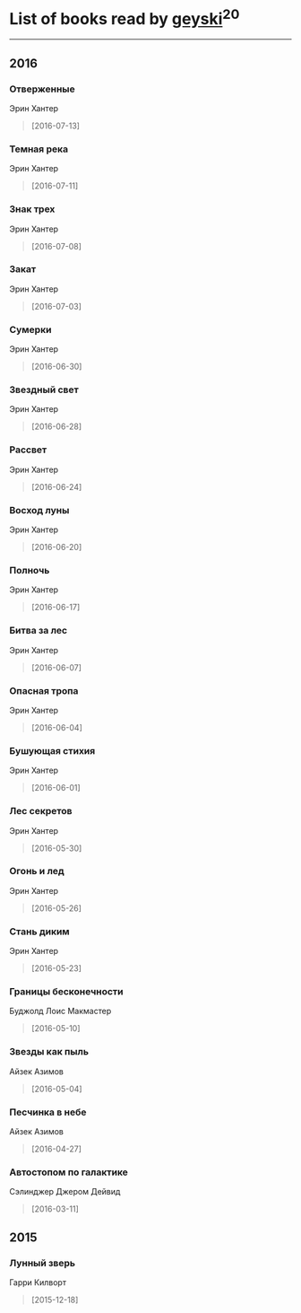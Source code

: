 # List of books read by [geyski](https://vk.com/geyski)<sup>20</sup>
---

## 2016

### Отверженные
Эрин Хантер
> [2016-07-13] 


### Темная река
Эрин Хантер
> [2016-07-11] 


### Знак трех
Эрин Хантер
> [2016-07-08] 


### Закат
Эрин Хантер
> [2016-07-03] 


### Сумерки
Эрин Хантер
> [2016-06-30] 


### Звездный свет
Эрин Хантер
> [2016-06-28] 


### Рассвет
Эрин Хантер
> [2016-06-24] 


### Восход луны
Эрин Хантер
> [2016-06-20] 


### Полночь
Эрин Хантер
> [2016-06-17] 


### Битва за лес
Эрин Хантер
> [2016-06-07] 


### Опасная тропа
Эрин Хантер
> [2016-06-04] 


### Бушующая стихия
Эрин Хантер
> [2016-06-01] 


### Лес секретов
Эрин Хантер
> [2016-05-30] 


### Огонь и лед
Эрин Хантер
> [2016-05-26] 


### Стань диким
Эрин Хантер
> [2016-05-23] 


### Границы бесконечности
Буджолд Лоис Макмастер
> [2016-05-10] 


### Звезды как пыль
Айзек Азимов
> [2016-05-04] 


### Песчинка в небе
Айзек Азимов
> [2016-04-27] 


### Автостопом по галактике
Сэлинджер Джером Дейвид
> [2016-03-11] 



## 2015

### Лунный зверь
Гарри Килворт
> [2015-12-18] 



